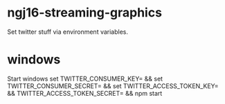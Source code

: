 # ngj16-streaming-graphics
Set twitter stuff via environment variables.

# windows

Start windows
set TWITTER_CONSUMER_KEY= && set TWITTER_CONSUMER_SECRET= && set TWITTER_ACCESS_TOKEN_KEY= && TWITTER_ACCESS_TOKEN_SECRET= && npm start
